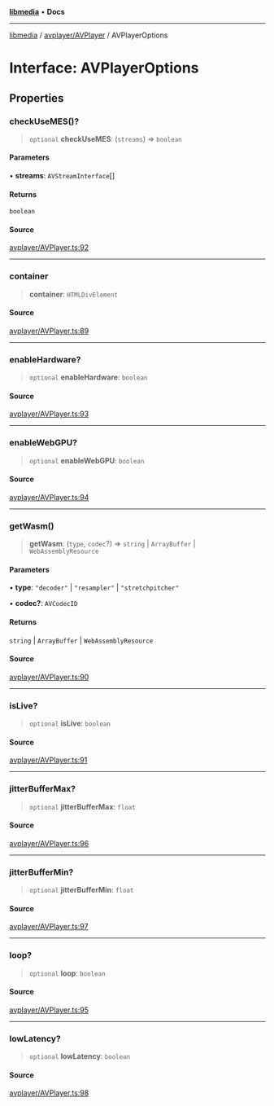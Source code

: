 [**libmedia**](../../../README.md) • **Docs**

***

[libmedia](../../../README.md) / [avplayer/AVPlayer](../README.md) / AVPlayerOptions

# Interface: AVPlayerOptions

## Properties

### checkUseMES()?

> `optional` **checkUseMES**: (`streams`) => `boolean`

#### Parameters

• **streams**: `AVStreamInterface`[]

#### Returns

`boolean`

#### Source

[avplayer/AVPlayer.ts:92](https://github.com/zhaohappy/libmedia/blob/a88305ff5d10e91621f2d71d24c72fc85681b8f7/src/avplayer/AVPlayer.ts#L92)

***

### container

> **container**: `HTMLDivElement`

#### Source

[avplayer/AVPlayer.ts:89](https://github.com/zhaohappy/libmedia/blob/a88305ff5d10e91621f2d71d24c72fc85681b8f7/src/avplayer/AVPlayer.ts#L89)

***

### enableHardware?

> `optional` **enableHardware**: `boolean`

#### Source

[avplayer/AVPlayer.ts:93](https://github.com/zhaohappy/libmedia/blob/a88305ff5d10e91621f2d71d24c72fc85681b8f7/src/avplayer/AVPlayer.ts#L93)

***

### enableWebGPU?

> `optional` **enableWebGPU**: `boolean`

#### Source

[avplayer/AVPlayer.ts:94](https://github.com/zhaohappy/libmedia/blob/a88305ff5d10e91621f2d71d24c72fc85681b8f7/src/avplayer/AVPlayer.ts#L94)

***

### getWasm()

> **getWasm**: (`type`, `codec`?) => `string` \| `ArrayBuffer` \| `WebAssemblyResource`

#### Parameters

• **type**: `"decoder"` \| `"resampler"` \| `"stretchpitcher"`

• **codec?**: `AVCodecID`

#### Returns

`string` \| `ArrayBuffer` \| `WebAssemblyResource`

#### Source

[avplayer/AVPlayer.ts:90](https://github.com/zhaohappy/libmedia/blob/a88305ff5d10e91621f2d71d24c72fc85681b8f7/src/avplayer/AVPlayer.ts#L90)

***

### isLive?

> `optional` **isLive**: `boolean`

#### Source

[avplayer/AVPlayer.ts:91](https://github.com/zhaohappy/libmedia/blob/a88305ff5d10e91621f2d71d24c72fc85681b8f7/src/avplayer/AVPlayer.ts#L91)

***

### jitterBufferMax?

> `optional` **jitterBufferMax**: `float`

#### Source

[avplayer/AVPlayer.ts:96](https://github.com/zhaohappy/libmedia/blob/a88305ff5d10e91621f2d71d24c72fc85681b8f7/src/avplayer/AVPlayer.ts#L96)

***

### jitterBufferMin?

> `optional` **jitterBufferMin**: `float`

#### Source

[avplayer/AVPlayer.ts:97](https://github.com/zhaohappy/libmedia/blob/a88305ff5d10e91621f2d71d24c72fc85681b8f7/src/avplayer/AVPlayer.ts#L97)

***

### loop?

> `optional` **loop**: `boolean`

#### Source

[avplayer/AVPlayer.ts:95](https://github.com/zhaohappy/libmedia/blob/a88305ff5d10e91621f2d71d24c72fc85681b8f7/src/avplayer/AVPlayer.ts#L95)

***

### lowLatency?

> `optional` **lowLatency**: `boolean`

#### Source

[avplayer/AVPlayer.ts:98](https://github.com/zhaohappy/libmedia/blob/a88305ff5d10e91621f2d71d24c72fc85681b8f7/src/avplayer/AVPlayer.ts#L98)
